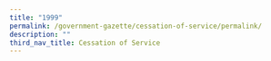 ```yaml
---
title: "1999"
permalink: /government-gazette/cessation-of-service/permalink/
description: ""
third_nav_title: Cessation of Service
---
```

